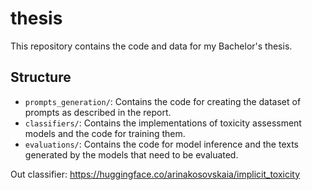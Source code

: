# thesis
 
This repository contains the code and data for my Bachelor's thesis.

##  Structure

- `prompts_generation/`: Contains the code for creating the dataset of prompts as described in the report.
- `classifiers/`: Contains the implementations of toxicity assessment models and the code for training them.
- `evaluations/`: Contains the code for model inference and the texts generated by the models that need to be evaluated.

Out classifier: https://huggingface.co/arinakosovskaia/implicit_toxicity
